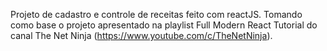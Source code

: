 Projeto de cadastro e controle de receitas feito com reactJS. Tomando como base o projeto apresentado na playlist Full Modern React Tutorial do canal The Net Ninja (https://www.youtube.com/c/TheNetNinja).
